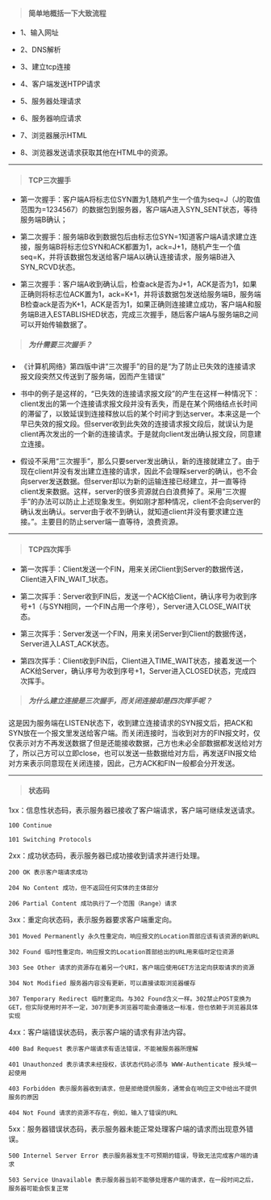 > #### 简单地概括一下大致流程

- 1、输入网址

- 2、DNS解析

- 3、建立tcp连接

- 4、客户端发送HTPP请求

- 5、服务器处理请求　

- 6、服务器响应请求

- 7、浏览器展示HTML

- 8、浏览器发送请求获取其他在HTML中的资源。

---

> #### TCP三次握手

- 第一次握手：客户端A将标志位SYN置为1,随机产生一个值为seq=J（J的取值范围为=1234567）的数据包到服务器，客户端A进入SYN_SENT状态，等待服务端B确认；

- 第二次握手：服务端B收到数据包后由标志位SYN=1知道客户端A请求建立连接，服务端B将标志位SYN和ACK都置为1，ack=J+1，随机产生一个值seq=K，并将该数据包发送给客户端A以确认连接请求，服务端B进入SYN_RCVD状态。

- 第三次握手：客户端A收到确认后，检查ack是否为J+1，ACK是否为1，如果正确则将标志位ACK置为1，ack=K+1，并将该数据包发送给服务端B，服务端B检查ack是否为K+1，ACK是否为1，如果正确则连接建立成功，客户端A和服务端B进入ESTABLISHED状态，完成三次握手，随后客户端A与服务端B之间可以开始传输数据了。

> ##### 为什需要三次握手？

- 《计算机网络》第四版中讲“三次握手”的目的是“为了防止已失效的连接请求报文段突然又传送到了服务端，因而产生错误”

- 书中的例子是这样的，“已失效的连接请求报文段”的产生在这样一种情况下：client发出的第一个连接请求报文段并没有丢失，而是在某个网络结点长时间的滞留了，以致延误到连接释放以后的某个时间才到达server。本来这是一个早已失效的报文段。但server收到此失效的连接请求报文段后，就误认为是client再次发出的一个新的连接请求。于是就向client发出确认报文段，同意建立连接。

- 假设不采用“三次握手”，那么只要server发出确认，新的连接就建立了。由于现在client并没有发出建立连接的请求，因此不会理睬server的确认，也不会向server发送数据。但server却以为新的运输连接已经建立，并一直等待client发来数据。这样，server的很多资源就白白浪费掉了。采用“三次握手”的办法可以防止上述现象发生。例如刚才那种情况，client不会向server的确认发出确认。server由于收不到确认，就知道client并没有要求建立连接。”。主要目的防止server端一直等待，浪费资源。

---

> #### TCP四次挥手

- 第一次挥手：Client发送一个FIN，用来关闭Client到Server的数据传送，Client进入FIN_WAIT_1状态。

- 第二次挥手：Server收到FIN后，发送一个ACK给Client，确认序号为收到序号+1（与SYN相同，一个FIN占用一个序号），Server进入CLOSE_WAIT状态。

- 第三次挥手：Server发送一个FIN，用来关闭Server到Client的数据传送，Server进入LAST_ACK状态。

- 第四次挥手：Client收到FIN后，Client进入TIME_WAIT状态，接着发送一个ACK给Server，确认序号为收到序号+1，Server进入CLOSED状态，完成四次挥手。

> ##### 为什么建立连接是三次握手，而关闭连接却是四次挥手呢？

这是因为服务端在LISTEN状态下，收到建立连接请求的SYN报文后，把ACK和SYN放在一个报文里发送给客户端。而关闭连接时，当收到对方的FIN报文时，仅仅表示对方不再发送数据了但是还能接收数据，己方也未必全部数据都发送给对方了，所以己方可以立即close，也可以发送一些数据给对方后，再发送FIN报文给对方来表示同意现在关闭连接，因此，己方ACK和FIN一般都会分开发送。

---

> #### 状态码

1xx：信息性状态码，表示服务器已接收了客户端请求，客户端可继续发送请求。

    100 Continue

    101 Switching Protocols

 2xx：成功状态码，表示服务器已成功接收到请求并进行处理。

    200 OK 表示客户端请求成功

    204 No Content 成功，但不返回任何实体的主体部分

    206 Partial Content 成功执行了一个范围（Range）请求

3xx：重定向状态码，表示服务器要求客户端重定向。

    301 Moved Permanently 永久性重定向，响应报文的Location首部应该有该资源的新URL

    302 Found 临时性重定向，响应报文的Location首部给出的URL用来临时定位资源

    303 See Other 请求的资源存在着另一个URI，客户端应使用GET方法定向获取请求的资源

    304 Not Modified 服务器内容没有更新，可以直接读取浏览器缓存

    307 Temporary Redirect 临时重定向。与302 Found含义一样。302禁止POST变换为GET，但实际使用时并不一定，307则更多浏览器可能会遵循这一标准，但也依赖于浏览器具体实现

 4xx：客户端错误状态码，表示客户端的请求有非法内容。

    400 Bad Request 表示客户端请求有语法错误，不能被服务器所理解

    401 Unauthonzed 表示请求未经授权，该状态代码必须与 WWW-Authenticate 报头域一起使用

    403 Forbidden 表示服务器收到请求，但是拒绝提供服务，通常会在响应正文中给出不提供服务的原因

    404 Not Found 请求的资源不存在，例如，输入了错误的URL

5xx：服务器错误状态码，表示服务器未能正常处理客户端的请求而出现意外错误。

    500 Internel Server Error 表示服务器发生不可预期的错误，导致无法完成客户端的请求

    503 Service Unavailable 表示服务器当前不能够处理客户端的请求，在一段时间之后，服务器可能会恢复正常